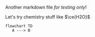 Another markdown file *for testing only*!

Let's try chemistry stuff like $\ce{H2O}$

```mermaid
flowchart TD
   A ---> B
```
